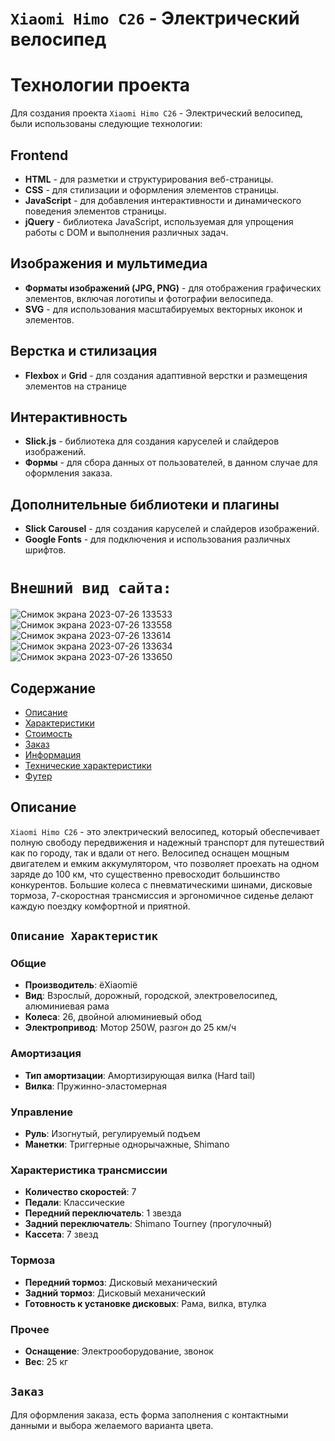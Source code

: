 # `Xiaomi Himo C26` - Электрический велосипед

# Технологии проекта

Для создания проекта `Xiaomi Himo C26` - Электрический велосипед, были использованы следующие технологии:

## Frontend

- **HTML** - для разметки и структурирования веб-страницы.
- **CSS** - для стилизации и оформления элементов страницы.
- **JavaScript** - для добавления интерактивности и динамического поведения элементов страницы.
- **jQuery** - библиотека JavaScript, используемая для упрощения работы с DOM и выполнения различных задач.

## Изображения и мультимедиа

- **Форматы изображений (JPG, PNG)** - для отображения графических элементов, включая логотипы и фотографии велосипеда.
- **SVG** - для использования масштабируемых векторных иконок и элементов.

## Верстка и стилизация

- **Flexbox** и **Grid** - для создания адаптивной верстки и размещения элементов на странице

## Интерактивность

- **Slick.js** - библиотека для создания каруселей и слайдеров изображений.
- **Формы** - для сбора данных от пользователей, в данном случае для оформления заказа.

## Дополнительные библиотеки и плагины

- **Slick Carousel** - для создания каруселей и слайдеров изображений.
- **Google Fonts**  - для подключения и использования различных шрифтов.

# `Внешний вид сайта:` 
![Снимок экрана 2023-07-26 133533](https://github.com/Mustafa10101/velo-project/assets/121601835/fde98cbc-4ee5-406e-8fec-2a76852270a1)
![Снимок экрана 2023-07-26 133558](https://github.com/Mustafa10101/velo-project/assets/121601835/eba0e603-d091-4589-a82c-ce8d18e5c209)
![Снимок экрана 2023-07-26 133614](https://github.com/Mustafa10101/velo-project/assets/121601835/fc66104d-2bdb-4b63-a9ec-c43f1133c96d)
![Снимок экрана 2023-07-26 133634](https://github.com/Mustafa10101/velo-project/assets/121601835/63a9d306-30f9-48c3-ad4a-44d7455b6375)
![Снимок экрана 2023-07-26 133650](https://github.com/Mustafa10101/velo-project/assets/121601835/22da7a38-ffa5-401c-8a63-f33a2434e9db)

  
## Содержание
- [Описание](#описание)
- [Характеристики](#характеристики)
- [Стоимость](#стоимость)
- [Заказ](#заказ)
- [Информация](#информация)
- [Технические характеристики](#технические-характеристики)
- [Футер](#футер)

## Описание

`Xiaomi Himo C26` - это электрический велосипед, который обеспечивает полную свободу передвижения и надежный транспорт для путешествий как по городу, так и вдали от него. Велосипед оснащен мощным двигателем и емким аккумулятором, что позволяет проехать на одном заряде до 100 км, что существенно превосходит большинство конкурентов. Большие колеса с пневматическими шинами, дисковые тормоза, 7-скоростная трансмиссия и эргономичное сиденье делают каждую поездку комфортной и приятной.

## `Описание Характеристик`

### Общие
- **Производитель**: ёXiaomiё
- **Вид**: Взрослый, дорожный, городской, электровелосипед, алюминиевая рама
- **Колеса**: 26, двойной алюминиевый обод
- **Электропривод**: Мотор 250W, разгон до 25 км/ч

### Амортизация
- **Тип амортизации**: Амортизирующая вилка (Hard tail)
- **Вилка**: Пружинно-эластомерная

### Управление
- **Руль**: Изогнутый, регулируемый подъем
- **Манетки**: Триггерные однорычажные, Shimano

### Характеристика трансмиссии
- **Количество скоростей**: 7
- **Педали**: Классические
- **Передний переключатель**: 1 звезда
- **Задний переключатель**: Shimano Tourney (прогулочный)
- **Кассета**: 7 звезд

### Тормоза
- **Передний тормоз**: Дисковый механический
- **Задний тормоз**: Дисковый механический
- **Готовность к установке дисковых**: Рама, вилка, втулка

### Прочее
- **Оснащение**: Электрооборудование, звонок
- **Вес**: 25 кг

## `Заказ`

Для оформления заказа, есть форма заполнения с контактными данными и выбора желаемого варианта цвета.

